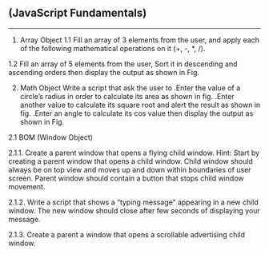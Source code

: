 ## (JavaScript Fundamentals)
---
1. Array Object 1.1 Fill an array of 3 elements from the user, and apply each of the following mathematical 
operations on it (+, -, *, /).

1.2 Fill an array of 5 elements from the user, Sort it in descending and ascending orders then display the output as shown in Fig.

2. Math Object Write a script that ask the user to
.Enter the value of a circle’s radius in order to calculate its area as shown in fig.
.Enter another value to calculate its square root and alert the result as shown in fig.
.Enter an angle to calculate its cos value then display the output as shown in Fig.

2.1 BOM (Window Object)

2.1.1. Create a parent window that opens a flying child window. Hint: Start by creating a parent window that opens a child window. 
Child window should always be on top view and moves up and down within boundaries of user screen. Parent window should contain a button that stops child window movement.

2.1.2. Write a script that shows a “typing message” appearing in a new child window. The new window should close after few seconds of displaying your message.

2.1.3. Create a parent a window that opens a scrollable advertising child window.
